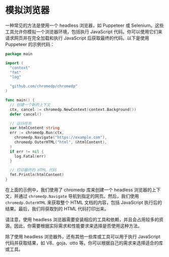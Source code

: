 # 模拟浏览器

一种常见的方法是使用一个 headless 浏览器，如 Puppeteer 或 Selenium。这些工具允许你模拟一个浏览器环境，包括执行 JavaScript 代码。你可以使用它们来请求网页并在完全加载和执行 JavaScript 后获取最终的代码。以下是使用 Puppeteer 的示例代码：

```go
package main

import (
  "context"
  "fmt"
  "log"

  "github.com/chromedp/chromedp"
)

func main() {
  // 创建一个新的上下文
  ctx, cancel := chromedp.NewContext(context.Background())
  defer cancel()

  // 运行任务
  var htmlContent string
  err := chromedp.Run(ctx,
    chromedp.Navigate("https://example.com"),
    chromedp.OuterHTML("html", &htmlContent),
  )
  if err != nil {
    log.Fatal(err)
  }

  // 打印最终的 HTML 代码
  fmt.Println(htmlContent)
}
```

在上面的示例中，我们使用了 chromedp 库来创建一个 headless 浏览器的上下文，并通过 `chromedp.Navigate` 导航到指定的网页。然后，我们使用 `chromedp.OuterHTML` 来获取整个 HTML 文档的内容，包括 JavaScript 执行后的结果。最后，我们将获取到的 HTML 代码打印出来。

请注意，使用 headless 浏览器需要安装相应的工具和依赖，并且会占用较多的资源。因此，你需要根据实际需求和性能要求来选择是否使用这种方法。

除了使用 headless 浏览器外，还有其他一些库或工具可以用于执行 JavaScript 代码并获取结果，如 V8、goja、otto 等。你可以根据自己的需求来选择适合的库或工具。

